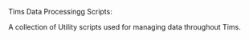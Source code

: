 Tims Data Processingg Scripts:

A collection of Utility scripts used for managing data throughout Tims.

